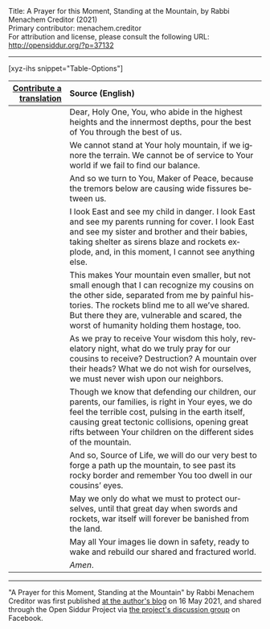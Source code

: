 <html>
<head></head>
<body>
Title: A Prayer for this Moment, Standing at the Mountain, by Rabbi Menachem Creditor (2021)<br />
Primary contributor: menachem.creditor<br />
For attribution and license, please consult the following URL: <a href="http://opensiddur.org/?p=37132">http://opensiddur.org/?p=37132</a>
<p />
<hr />

[xyz-ihs snippet="Table-Options"]<table style="margin-left: auto; margin-right: auto;" class="draggable">
<thead><tr><th id="x" style="text-align: right;"><a href="/translate/" target="_blank" rel="noopener">Contribute a translation</a></th><th style="text-align: left;">Source (English)</th></tr></thead>
<tbody>
<tr><td style="vertical-align:top;">
<div class="liturgy" lang="he">

</span></div></td>
 
<td style="vertical-align:top;">
<div class="english" lang="en">
Dear, Holy One,
You, who abide 
in the highest heights 
and the innermost depths,
pour the best of You through the best of us.
</div></td></tr>


<tr><td style="vertical-align:top;">
<div class="liturgy" lang="he">

</span></div></td>
 
<td style="vertical-align:top;">
<div class="english" lang="en">
We cannot stand at Your holy mountain,
if we ignore the terrain.
We cannot be of service to Your world
if we fail to find our balance.
</div></td></tr>


<tr><td style="vertical-align:top;">
<div class="liturgy" lang="he">

</span></div></td>
 
<td style="vertical-align:top;">
<div class="english" lang="en">
And so we turn to You, Maker of Peace,
because the tremors below
are causing wide fissures between us.
</div></td></tr>


<tr><td style="vertical-align:top;">
<div class="liturgy" lang="he">

</span></div></td>
 
<td style="vertical-align:top;">
<div class="english" lang="en">
I look East and see my child in danger.
I look East and see my parents running for cover.
I look East and see my sister and brother and their babies,
taking shelter as sirens blaze and rockets explode,
and, in this moment, I cannot see anything else.
</div></td></tr>


<tr><td style="vertical-align:top;">
<div class="liturgy" lang="he">

</span></div></td>
 
<td style="vertical-align:top;">
<div class="english" lang="en">
This makes Your mountain even smaller, 
but not small enough that I can recognize
my cousins on the other side,
separated from me by painful histories.
The rockets blind me to all we’ve shared.
But there they are, vulnerable and scared,
the worst of humanity holding them hostage, too.
</div></td></tr>


<tr><td style="vertical-align:top;">
<div class="liturgy" lang="he">

</span></div></td>
 
<td style="vertical-align:top;">
<div class="english" lang="en">
As we pray to receive Your wisdom this holy, revelatory night,
what do we truly pray for our cousins to receive?
Destruction? A mountain over their heads?
What we do not wish for ourselves, 
we must never wish upon our neighbors.
</div></td></tr>


<tr><td style="vertical-align:top;">
<div class="liturgy" lang="he">

</span></div></td>
 
<td style="vertical-align:top;">
<div class="english" lang="en">
Though we know that defending our children, our parents, our families,
is right in Your eyes, we do feel the terrible cost, pulsing in the earth itself,
causing great tectonic collisions, opening great rifts between Your children
on the different sides of the mountain. 
</div></td></tr>


<tr><td style="vertical-align:top;">
<div class="liturgy" lang="he">

</span></div></td>
 
<td style="vertical-align:top;">
<div class="english" lang="en">
And so, Source of Life, we will do our very best
to forge a path up the mountain,
to see past its rocky border
and remember You too dwell in our cousins’ eyes.
</div></td></tr>


<tr><td style="vertical-align:top;">
<div class="liturgy" lang="he">

</span></div></td>
 
<td style="vertical-align:top;">
<div class="english" lang="en">
May we only do what we must to protect ourselves,
until that great day when swords and rockets, war itself 
will forever be banished from the land. 
</div></td></tr>


<tr><td style="vertical-align:top;">
<div class="liturgy" lang="he">

</span></div></td>
 
<td style="vertical-align:top;">
<div class="english" lang="en">
May all Your images lie down in safety,
ready to wake and rebuild our shared and fractured world.
</div></td></tr>


<tr><td style="vertical-align:top;">
<div class="liturgy" lang="he">

</span></div></td>
 
<td style="vertical-align:top;">
<div class="english" lang="en">
<em>Amen</em>.
</div></td></tr>
</tbody></table>

<hr />

"A Prayer for this Moment, Standing at the Mountain" by Rabbi Menachem Creditor was first published <a href="https://rabbicreditor.blogspot.com/2021/05/a-prayer-for-this-moment-standing-at.html">at the author's blog</a> on 16 May 2021, and shared through the Open Siddur Project via <a href="https://www.facebook.com/groups/opensiddur/permalink/10158615526747746/">the project's discussion group</a> on Facebook. 

&nbsp;

</body>
</html>